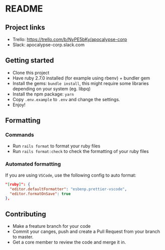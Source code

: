 # README

## Project links

- Trello: https://trello.com/b/NyPE5bKy/apocalypse-corp
- Slack: apocalypse-corp.slack.com

## Getting started

- Clone this project
- Have ruby 2.7.0 installed (for example using rbenv) + bundler gem
- Install the gems: `bundle install`, this might require some libraries depending on your system (eg. libpq)
- Install the npm package: `yarn`
- Copy `.env.example` to `.env` and change the settings.
- Enjoy!

## Formatting

### Commands

- Run `rails format` to format your ruby files
- Run `rails format:check` to check the formatting of your ruby files

### Automated formatting

If you are using `VSCode`, use the following config to auto format:

```json
"[ruby]": {
  "editor.defaultFormatter": "esbenp.prettier-vscode",
  "editor.formatOnSave": true
},
```

## Contributing

- Make a freature branch for your code
- Commit your canges, push and create a Pull Request from your branch to master.
- Get a core member to review the code and merge it in.
